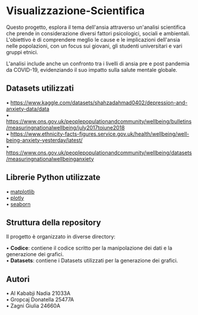 # Visualizzazione-Scientifica
Questo progetto, esplora il tema dell'ansia attraverso un'analisi scientifica che prende in considerazione diversi fattori psicologici, sociali e ambientali. L'obiettivo è di comprendere meglio le cause e le implicazioni dell'ansia nelle popolazioni, con un focus sui giovani, gli studenti universitari e vari gruppi etnici.

L'analisi include anche un confronto tra i livelli di ansia pre e post pandemia da COVID-19, evidenziando il suo impatto sulla salute mentale globale.

## Datasets utilizzati 
• https://www.kaggle.com/datasets/shahzadahmad0402/depression-and-anxiety-data/data  
• https://www.ons.gov.uk/peoplepopulationandcommunity/wellbeing/bulletins/measuringnationalwellbeing/july2017tojune2018  
• https://www.ethnicity-facts-figures.service.gov.uk/health/wellbeing/well-being-anxiety-yesterday/latest/  
• https://www.ons.gov.uk/peoplepopulationandcommunity/wellbeing/datasets/measuringnationalwellbeinganxiety

## Librerie Python utilizzate
• [matplotlib](https://matplotlib.org/)   
• [plotly](https://plotly.com/graphing-libraries/  )  
• [seaborn](https://seaborn.pydata.org/  )   

## Struttura della repository
Il progetto è organizzato in diverse directory:

• **Codice**:  contiene il codice scritto per la manipolazione dei dati e la generazione dei grafici.  
• **Datasets**: contiene i Datasets utilizzati per la generazione dei grafici.    

## Autori
•  Al Kababji Nadia 21033A  
•  Gropcaj Donatella 25477A  
•  Zagni Giulia 24660A  
